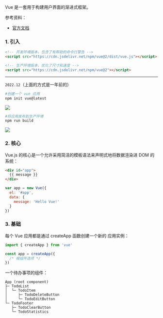 
Vue 是一套用于构建用户界面的渐进式框架。

参考资料：
- [官方文档](https://cn.vuejs.org/guide/introduction.html)

### 1. 引入
```html
<!-- 开发环境版本，包含了有帮助的命令行警告 -->
<script src="https://cdn.jsdelivr.net/npm/vue@2/dist/vue.js"></script>
```

```html
<!-- 生产环境版本，优化了尺寸和速度 -->
<script src="https://cdn.jsdelivr.net/npm/vue@2"></script>
```

-------------------------

`2022.12`（上面的方式是一年前的）

```bash
#创建一个 vue 应用
npm init vue@latest
```

<img src="https://img-1301102143.cos.ap-beijing.myqcloud.com/20221228020404.png">


```bash
#将应用发布到生产环境
npm run build
```

<img src="https://img-1301102143.cos.ap-beijing.myqcloud.com/20221228022153.png">

### 2. 核心

Vue.js 的核心是一个允许采用简洁的模板语法来声明式地将数据渲染进 DOM 的系统：

```html
<div id="app">
  {{ message }}
</div>
```

```js
var app = new Vue({
  el: '#app',
  data: {
    message: 'Hello Vue!'
  }
})
```

### 3. 基础

每个 Vue 应用都是通过 createApp 函数创建一个新的 应用实例：

```js
import { createApp } from 'vue'

const app = createApp({
  /* 根组件选项 */
})
```

一个待办事项的组件：

```
App (root component)
├─ TodoList
│  └─ TodoItem
│     ├─ TodoDeleteButton
│     └─ TodoEditButton
└─ TodoFooter
   ├─ TodoClearButton
   └─ TodoStatistics
```


